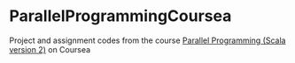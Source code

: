 # ParallelProgrammingCoursea

Project and assignment codes from the course [Parallel Programming (Scala version 2)](https://www.coursera.org/learn/scala2-parallel-programming?utm_source=mobile&utm_source=link&utm_medium=page_share&utm_content=lih&utm_campaign=card_button) on Coursea
